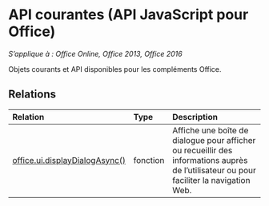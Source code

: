 # <a name="common-apis-(javascript-api-for-office)"></a>API courantes (API JavaScript pour Office)

_S’applique à : Office Online, Office 2013, Office 2016_

Objets courants et API disponibles pour les compléments Office.

## <a name="relationships"></a>Relations
| Relation | Type   |Description|
|:---------------|:--------|:----------|
|[office.ui.displayDialogAsync()](officeui.md)|fonction|Affiche une boîte de dialogue pour afficher ou recueillir des informations auprès de l’utilisateur ou pour faciliter la navigation Web.|
